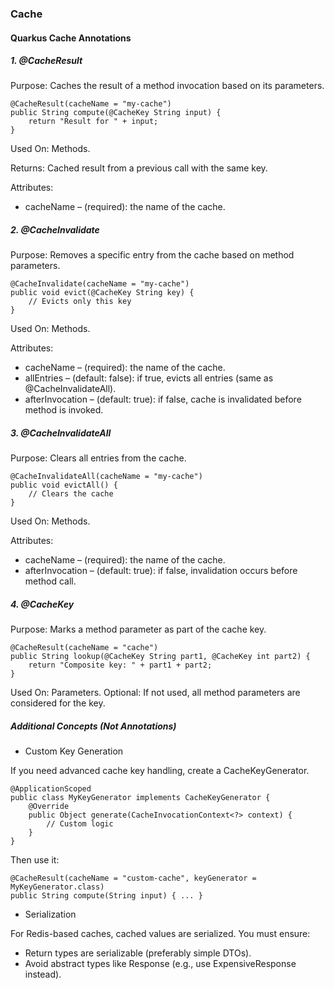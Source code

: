 ### Cache

#### Quarkus Cache Annotations

##### 1. @CacheResult

Purpose: Caches the result of a method invocation based on its parameters.

```
@CacheResult(cacheName = "my-cache")
public String compute(@CacheKey String input) {
    return "Result for " + input;
}
```

Used On: Methods.

Returns: Cached result from a previous call with the same key.

Attributes:

- cacheName – (required): the name of the cache.

##### 2. @CacheInvalidate

Purpose: Removes a specific entry from the cache based on method parameters.

```
@CacheInvalidate(cacheName = "my-cache")
public void evict(@CacheKey String key) {
    // Evicts only this key
}
```

Used On: Methods.

Attributes:

- cacheName – (required): the name of the cache.
- allEntries – (default: false): if true, evicts all entries (same as @CacheInvalidateAll).
- afterInvocation – (default: true): if false, cache is invalidated before method is invoked.

##### 3. @CacheInvalidateAll

Purpose: Clears all entries from the cache.

```
@CacheInvalidateAll(cacheName = "my-cache")
public void evictAll() {
    // Clears the cache
}
```

Used On: Methods.

Attributes:

- cacheName – (required): the name of the cache.
- afterInvocation – (default: true): if false, invalidation occurs before method call.

##### 4. @CacheKey

Purpose: Marks a method parameter as part of the cache key.

```
@CacheResult(cacheName = "cache")
public String lookup(@CacheKey String part1, @CacheKey int part2) {
    return "Composite key: " + part1 + part2;
}
```

Used On: Parameters.
Optional: If not used, all method parameters are considered for the key.

##### Additional Concepts (Not Annotations)

* Custom Key Generation

If you need advanced cache key handling, create a CacheKeyGenerator.

```
@ApplicationScoped
public class MyKeyGenerator implements CacheKeyGenerator {
    @Override
    public Object generate(CacheInvocationContext<?> context) {
        // Custom logic
    }
}
```

Then use it:

```
@CacheResult(cacheName = "custom-cache", keyGenerator = MyKeyGenerator.class)
public String compute(String input) { ... }
```

* Serialization

For Redis-based caches, cached values are serialized.
You must ensure:

- Return types are serializable (preferably simple DTOs).
- Avoid abstract types like Response (e.g., use ExpensiveResponse instead).
